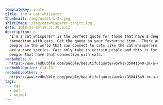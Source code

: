 ```yaml
---
templateKey: quote
title: I'm a cat whisperer
thumbnail: /img/asset-1-4x.png
shirtimage: /img/catwhisperer-tshirt.jpg
date: 2018-11-13T18:31:28.631Z
description: >-
  "I'm a cat whisperer" is the perfect quote for those that have a deep
  connection with cats. Get the quote on your favourite item.  There aren't many
  people in the world that can connect to cats like the cat whisperers, and they
  are a rare species. Cats only take to certain people and this is for those
  people that have that connection with cats.
redbubble: >-
  https://www.redbubble.com/people/beautifulquote/works/35041649-im-a-cat-whisperer-quote
redbubbleprice: £14.79
redbubbleother: >-
  https://www.redbubble.com/people/beautifulquote/works/35041649-im-a-cat-whisperer-quote?asc=u&modal=%2Fboom%2Fb%2FavailableProducts%2F35041649&p=t-shirt
tags:
  - cat
  - pet
  - animal
---
```


